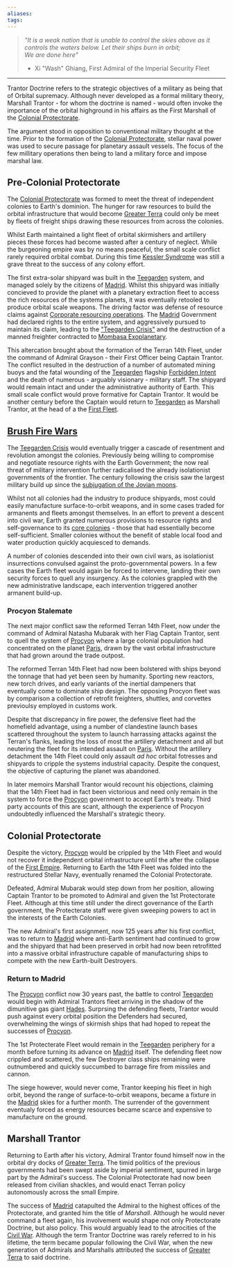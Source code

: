 ```yaml
---
aliases:
tags:
---
```


> *"It is a weak nation that is unable to control the skies above as it controls the waters below. Let their ships burn in orbit;  
> We are done here"*
> - Xi "Wash" Ghiang, First Admiral of the Imperial Security Fleet 

***

Trantor Doctrine refers to the strategic objectives of a military as being that of Orbital supremacy. 
Although never developed as a formal military theory, Marshall Trantor - for whom the doctrine is named - would often invoke the importance of the orbital highground in his affairs as the First Marshall of the [Colonial Protectorate](../Organisation/Stellarii/colonial-protectorate.md).  

The argument stood in opposition to conventional military thought at the time. Prior to the formation of the [Colonial Protectorate](../Organisation/Stellarii/colonial-protectorate.md), stellar naval power was used to secure passage for planetary assault vessels. The focus of the few millitary operations then being to land a military force and impose marshal law.

## Pre-Colonial Protectorate

The [Colonial Protectorate](../Organisation/Stellarii/colonial-protectorate.md) was formed to meet the threat of independent colonies to Earth's dominion. The hunger for raw resources to build the orbital infrastructure that would become [Greater Terra](../Systems/greater-terra.md) could only be meet by fleets of freight ships drawing these resources from across the colonies. 

Whilst Earth maintained a light fleet of orbital skirmishers and artillery pieces these forces had become wasted after a century of neglect. While the burgeoning empire was by no means peaceful, the small scale conflict rarely required orbital combat. During this time [Kessler Syndrome](./Glossary/kessler-syndrome.md) was still a grave threat to the success of any colony effort. 

The first extra-solar shipyard was built in the [Teegarden](../Systems/teegarden.md) system, and managed solely by the citizens of [Madrid](../Systems/teegarden.md#Madrid). Whilst this shipyard was initially concieved to provide the planet with a planetary extraction fleet to access the rich resources of the systems planets, it was eventually retooled to produce orbital scale weapons. The driving factor was defense of resource claims against [Corporate resourcing operations](../Organisation/first-empire.md#Corporate%20Freedoms). The [Madrid](../Systems/teegarden.md#Madrid) Government had declared rights to the entire system, and aggressively pursued to maintain its claim, leading to the ["Teegarden Crisis"](../Systems/teegarden.md#Teegarden%20Crisis) and the destruction of a manned freighter contracted to [Mombasa Exoplanetary](../Organisation/Corporations/mombasa-exoplanetary.md).

This altercation brought about the formation of the Terran 14th Fleet, under the command of Admiral Grayson - their First Officer being Captain Trantor. The conflict resulted in the destruction of a number of automated mining buoys and the fatal wounding of the [Teegarden](../Systems/teegarden.md) flagship [Forbidden Intent](../Organisation/noteworthy-vessels.md#Forbidden%20Intent) and the death of numerous - arguably visionary - military staff. The shipyard would remain intact and under the administrative authority of Earth. This small scale conflict would prove formative for Captain Trantor. It would be another century before the Captain would return to [Teegarden](../Systems/teegarden.md) as Marshall Trantor, at the head of a the [First Fleet](../Organisation/Stellarii/colonial-protectorate.md#First%20Fleet).

## [Brush Fire Wars](../Empire%20in%20Snapshots/imperial-brush-fires.md)


The [Teegarden Crisis](../Systems/teegarden.md#Teegarden%20Crisis) would eventually trigger a cascade of resentment and revolution amongst the colonies. Previously being willing to compromise and negotiate resource rights with the Earth Government; the now real threat of military intervention further radicalised the already isolationist governments of the frontier. The century following the crisis saw the largest military build up since the [subjugation of the Jovian moons](../Systems/greater-terra.md#Jovian%20Conflict). 

Whilst not all colonies had the industry to produce shipyards, most could easily manufacture surface-to-orbit weapons, and in some cases traded for armanents and fleets amongst themselves. In an effort to prevent a descent into civil war, Earth granted numerous provisions to resource rights and self-governance to its [core colonies](../Systems/core-worlds.md) - those that had essentially become self-sufficient. Smaller colonies without the benefit of stable local food and water production quickly acquiesced to demands.

A number of colonies descended into their own civil wars, as isolationist insurrections convulsed against the proto-governmental powers. In a few cases the Earth fleet would again be forced to intervene, landing their own security forces to quell any insurgency. As the colonies grappled with the new administrative landscape, each intervention triggered another armanent build-up. 

### Procyon Stalemate

The next major conflict saw the reformed Terran 14th Fleet, now under the command of Admiral Natasha Mubarak with her Flag Captain Trantor, sent to quell the system of [Procyon](../Systems/procyon.md) where a large colonial population had concentrated on the planet [Paris](../Systems/procyon.md#Paris), drawn by the vast orbital infrastructure that had grown around the trade outpost. 

The reformed Terran 14th Fleet had now been bolstered with ships beyond the tonnage that had yet been seen by humanity. Sporting new reactors, new torch drives, and early variants of the inertial dampeners that eventually come to dominate ship design. The opposing Procyon fleet was by comparison a collection of retrofit freighters, shuttles, and corvettes previoulsy employed in customs work.  

Despite that discrepancy in fire power, the defensive fleet had the homefield advantage, using a number of clandestine launch bases scattered throughout the system to launch harrassing attacks against the Terran's flanks, leading the loss of most the artillery detachment and all but neutering the fleet for its intended assault on [Paris](../Systems/procyon.md#Paris). Without the artillery detachment the 14th Fleet could only assault *ad hoc* orbital fotresses and shipyards to cripple the systems industrial capacity. Despite the conquest, the objective of capturing the planet was abandoned. 

In later memoirs Marshall Trantor would recount his objections, claiming that the 14th Fleet had in fact been victorious and need only remain in the system to force the [Procyon](../Systems/procyon.md) government to accept Earth's treaty. Third party accounts of this are scant, although the experience of Procyon undoubtedly influenced the Marshall's strategic theory.

## Colonial Protectorate

Despite the victory, [Procyon](../Systems/procyon.md) would be crippled by the 14th Fleet and would not recover it independent orbital infrastructure until the after the collapse of the [First Empire](../Organisation/first-empire.md). Returning to Earth the 14th Fleet was folded into the restructured Stellar Navy, eventually renamed the Colonial Protectorate. 

Defeated, Admiral Mubarak would step down from her position, allowing Captain Trantor to be promoted to Admiral and given the 1st Protectorate Fleet. Although at this time still under the direct governance of the Earth government, the Protecterate staff were given sweeping powers to act in the interests of the Earth Colonies. 

The new Admiral's first assignment, now 125 years after his first conflict, was to return to [Madrid](../Systems/teegarden.md#Madrid) where anti-Earth sentiment had continued to grow and the shipyard that had been preserved in orbit had now been retrofitted into a massive orbital infrastructure capable of manufacturing ships to compete with the new Earth-built Destroyers.

### Return to Madrid

The [Procyon](../Systems/procyon.md) conflict now 30 years past, the battle to control [Teegarden](../Systems/teegarden.md) would begin with Admiral Trantors fleet arriving in the shadow of the dimunitive gas giant [Hades](../Systems/teegarden.md#Hades). Surprsing the defending fleets, Trantor would push against every orbital position the Defenders had secured, overwhelming the wings of skirmish ships that had hoped to repeat the successes of [Procyon](../Systems/procyon.md).

The 1st Protecterate Fleet would remain in the [Teegarden](../Systems/teegarden.md) periphery for a month before turning its advance on [Madrid](../Systems/teegarden.md#Madrid) itself. The defending fleet now crippled and scattered, the few Destroyer class ships remaining were outnumbered and quickly succumbed to barrage fire from missiles and cannon. 

The siege however, would never come, Trantor keeping his fleet in high orbit, beyond the range of surface-to-orbit weapons, became a fixture in the [Madrid](../Systems/teegarden.md#Madrid) skies for a further month. The surrender of the government eventualy forced as energy resources became scarce and expensive to manufacture on the ground. 

## Marshall Trantor

Returning to Earth after his victory, Admiral Trantor found himself now in the orbital dry docks of [Greater Terra](../Systems/greater-terra.md). The timid politics of the previous governments had been swept aside by imperial sentiment, spurred in large part by the Admiral's success. The Colonial Protectorate had now been released from civilian shackles, and would enact Terran policy autonomously across the small Empire. 

The success of [Madrid](../Systems/teegarden.md#Madrid) catapulted the Admiral to the highest offices of the Protectorate, and granted him the title of *Marshall*. Although he would never command a fleet again, his involvement would shape not only Protectorate Doctrine, but also policy. This would arguably lead to the atrocities of the [Civil War](../Organisation/first-empire.md#Civil%20War). Although the term Trantor Doctrine was rarely referred to in his lifetime, the term became popular following the Civil War, when the new generation of Admirals and Marshalls attributed the success of [Greater Terra](../Systems/greater-terra.md) to said doctrine.